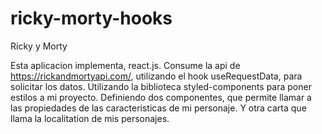 # ricky-morty-hooks


<satrong>Ricky y Morty</strong>

Esta aplicacion implementa, react.js. Consume la api de https://rickandmortyapi.com/, utilizando el hook useRequestData, para solicitar los datos.
Utilizando la biblioteca styled-components para poner estilos a mi proyecto.
Definiendo dos componentes, que permite llamar a las propiedades de las caracteristicas de mi personaje.
Y otra carta que llama la localitation de mis personajes. 
